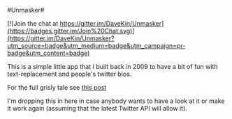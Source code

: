 #Unmasker#

[![Join the chat at https://gitter.im/DaveKin/Unmasker](https://badges.gitter.im/Join%20Chat.svg)](https://gitter.im/DaveKin/Unmasker?utm_source=badge&utm_medium=badge&utm_campaign=pr-badge&utm_content=badge)

This is a simple little app that I built back in 2009 to have a bit of fun with text-replacement and people's twitter bios.

For the full grisly tale see [this post](http://www.webdeveloper2.com/2009/07/unmasker-chronicles-dawn-of-the-demon/)

I'm dropping this in here in case anybody wants to have a look at it or make it work again (assuming that the latest Twitter API will allow it).